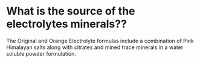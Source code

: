 # What is the source of the electrolytes minerals??

The Original and Orange Electrolyte formulas include a combination of Pink Himalayan salts along with citrates and mined trace minerals in a water soluble powder formulation.